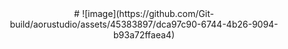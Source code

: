 <head>
<link href="bdm.ico" mce_href="bdm.ico" rel="bookmark" type="image/x-icon" /> 
<link href="bdm.ico" mce_href="bdm.ico" rel="icon" type="image/x-icon" /> 
<link href="bdm.ico" mce_href="bdm.ico" rel="favicon3hortcut icon" type="image/x-icon" />
    <head/>
<style>
    body {
        text-align: center; /* 水平居中 */
        margin: auto; /* 自动调整左右边距 */
    }
</style># 
![image](https://github.com/Git-build/aorustudio/assets/45383897/dca97c90-6744-4b26-9094-b93a72ffaea4)

